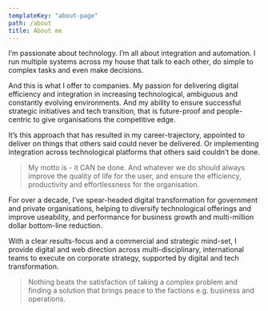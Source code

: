 ```yaml
---
templateKey: "about-page"
path: /about
title: About me
---
```


I’m passionate about technology. I’m all about integration and automation. I run multiple systems across my house that talk to each other, do simple to complex tasks and even make decisions.

And this is what I offer to companies. My passion for delivering digital efficiency and integration in increasing technological, ambiguous and constantly evolving environments. And my ability to ensure successful strategic initiatives and tech transition, that is future-proof and people-centric to give organisations the competitive edge.

It’s this approach that has resulted in my career-trajectory, appointed to deliver on things that others said could never be delivered. Or implementing integration across technological platforms that others said couldn’t be done.

> My motto is - it CAN be done. And whatever we do should always improve the quality of life for the user, and ensure the efficiency, productivity and effortlessness for the organisation.

For over a decade, I’ve spear-headed digital transformation for government and private organisations, helping to diversify technological offerings and improve useability, and performance for business growth and multi-million dollar bottom-line reduction.

With a clear results-focus and a commercial and strategic mind-set, I provide digital and web direction across multi-disciplinary, international teams to execute on corporate strategy, supported by digital and tech transformation.

> Nothing beats the satisfaction of taking a complex problem and finding a solution that brings peace to the factions e.g. business and operations.
